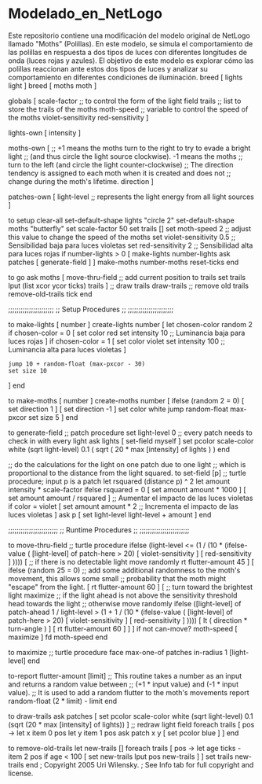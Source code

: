 # Modelado_en_NetLogo
Este repositorio contiene una modificación del modelo original de NetLogo llamado "Moths" (Polillas). En este modelo, se simula el comportamiento de las polillas en respuesta a dos tipos de luces con diferentes longitudes de onda (luces rojas y azules). El objetivo de este modelo es explorar cómo las polillas reaccionan ante estos dos tipos de luces y analizar su comportamiento en diferentes condiciones de iluminación.
breed [ lights light ]
breed [ moths moth ]

globals
[
  scale-factor  ;; to control the form of the light field
  trails        ;; list to store the trails of the moths
  moth-speed    ;; variable to control the speed of the moths
  violet-sensitivity
  red-sensitivity
]

lights-own
[
  intensity
]

moths-own
[
  ;; +1 means the moths turn to the right to try to evade a bright light
  ;; (and thus circle the light source clockwise). -1 means the moths
  ;; turn to the left (and circle the light counter-clockwise)
  ;; The direction tendency is assigned to each moth when it is created and does not
  ;; change during the moth's lifetime.
  direction
]

patches-own
[
  light-level ;; represents the light energy from all light sources
]

to setup
  clear-all
  set-default-shape lights "circle 2"
  set-default-shape moths "butterfly"
  set scale-factor 50
  set trails []
  set moth-speed 2 ;; adjust this value to change the speed of the moths
  set violet-sensitivity 0.5  ;; Sensibilidad baja para luces violetas
  set red-sensitivity 2  ;; Sensibilidad alta para luces rojas
  if number-lights > 0
  [
    make-lights number-lights
    ask patches [ generate-field ]
  ]
  make-moths number-moths
  reset-ticks
end

to go
  ask moths [
    move-thru-field
    ;; add current position to trails
    set trails lput (list xcor ycor ticks) trails
  ]
  ;; draw trails
  draw-trails
  ;; remove old trails
  remove-old-trails
  tick
end

;;;;;;;;;;;;;;;;;;;;;;
;; Setup Procedures ;;
;;;;;;;;;;;;;;;;;;;;;;

to make-lights [ number ]
  create-lights number [
    let chosen-color random 2
    if chosen-color = 0 [
      set color red
      set intensity 10  ;; Luminancia baja para luces rojas
    ]
    if chosen-color = 1 [
      set color violet
      set intensity 100  ;; Luminancia alta para luces violetas
    ]

    jump 10 + random-float (max-pxcor - 30)
    set size 10
  ]
end

to make-moths [ number ]
  create-moths number [
    ifelse (random 2 = 0)
      [ set direction 1 ]
      [ set direction -1 ]
    set color white
    jump random-float max-pxcor
    set size 5
  ]
end

to generate-field ;; patch procedure
  set light-level 0
  ;; every patch needs to check in with every light
  ask lights
    [ set-field myself ]
  set pcolor scale-color white (sqrt light-level) 0.1 ( sqrt ( 20 * max [intensity] of lights ) )
end

;; do the calculations for the light on one patch due to one light
;; which is proportional to the distance from the light squared.
to set-field [p]  ;; turtle procedure; input p is a patch
  let rsquared (distance p) ^ 2
  let amount intensity * scale-factor
  ifelse rsquared = 0
    [ set amount amount * 1000 ]
    [ set amount amount / rsquared ]
  ;; Aumentar el impacto de las luces violetas
  if color = violet [
    set amount amount * 2  ;; Incrementa el impacto de las luces violetas
  ]
  ask p [ set light-level light-level + amount ]
end

;;;;;;;;;;;;;;;;;;;;;;;;
;; Runtime Procedures ;;
;;;;;;;;;;;;;;;;;;;;;;;;

to move-thru-field    ;; turtle procedure
  ifelse (light-level <= (1 / (10 * (ifelse-value ( [light-level] of patch-here > 20) [ violet-sensitivity ] [ red-sensitivity ] ))))
  [
    ;; if there is no detectable light move randomly
    rt flutter-amount 45
  ]
  [
    ifelse (random 25 = 0)
    ;; add some additional randomness to the moth's movement, this allows some small
    ;; probability that the moth might "escape" from the light.
    [
      rt flutter-amount 60
    ]
    [
      ;; turn toward the brightest light
      maximize
      ;; if the light ahead is not above the sensitivity threshold  head towards the light
      ;; otherwise move randomly
      ifelse ([light-level] of patch-ahead 1 / light-level > (1 + 1 / (10 * (ifelse-value ( [light-level] of patch-here > 20) [ violet-sensitivity ] [ red-sensitivity ] ))))
      [
        lt ( direction * turn-angle )
      ]
      [
        rt flutter-amount 60
      ]
    ]
  ]
  if not can-move? moth-speed
    [ maximize ]
  fd moth-speed
end

to maximize  ;; turtle procedure
  face max-one-of patches in-radius 1 [light-level]
end

to-report flutter-amount [limit]
  ;; This routine takes a number as an input and returns a random value between
  ;; (+1 * input value) and (-1 * input value).
  ;; It is used to add a random flutter to the moth's movements
  report random-float (2 * limit) - limit
end

to draw-trails
  ask patches [ set pcolor scale-color white (sqrt light-level) 0.1 (sqrt (20 * max [intensity] of lights)) ] ;; redraw light field
  foreach trails [
    pos ->
    let x item 0 pos
    let y item 1 pos
    ask patch x y [ set pcolor blue ]
  ]
end

to remove-old-trails
  let new-trails []
  foreach trails [
    pos ->
    let age ticks - item 2 pos
    if age < 100 [
      set new-trails lput pos new-trails
    ]
  ]
  set trails new-trails
end
; Copyright 2005 Uri Wilensky.
; See Info tab for full copyright and license.
